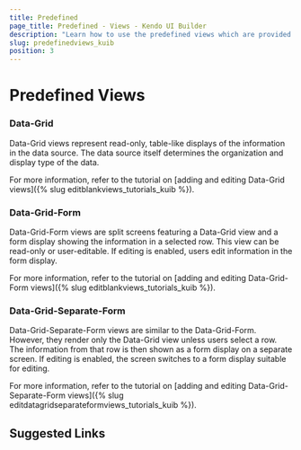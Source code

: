 ```yaml
---
title: Predefined
page_title: Predefined - Views - Kendo UI Builder
description: "Learn how to use the predefined views which are provided by the Kendo UI Builder tool for creating and managing Angular and AngularJS-based web applications."
slug: predefinedviews_kuib
position: 3
---
```


# Predefined Views

### Data-Grid

Data-Grid views represent read-only, table-like displays of the information in the data source. The data source itself determines the organization and display type of the data.

For more information, refer to the tutorial on [adding and editing Data-Grid views]({% slug editblankviews_tutorials_kuib %}).

### Data-Grid-Form

Data-Grid-Form views are split screens featuring a Data-Grid view and a form display showing the information in a selected row. This view can be read-only or user-editable. If editing is enabled, users edit information in the form display.

For more information, refer to the tutorial on [adding and editing Data-Grid-Form views]({% slug editblankviews_tutorials_kuib %}).

### Data-Grid-Separate-Form

Data-Grid-Separate-Form views are similar to the Data-Grid-Form. However, they render only the Data-Grid view unless users select a row. The information from that row is then shown as a form display on a separate screen. If editing is enabled, the screen switches to a form display suitable for editing.

For more information, refer to the tutorial on [adding and editing Data-Grid-Separate-Form views]({% slug editdatagridseparateformviews_tutorials_kuib %}).

## Suggested Links
